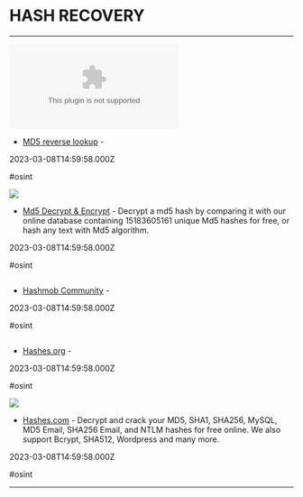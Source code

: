 # HASH RECOVERY

---

![](https://rdl.ink/render/https%3A%2F%2Fmd5.gromweb.com)

- [MD5 reverse lookup](https://md5.gromweb.com) - 

2023-03-08T14:59:58.000Z

#osint

![](https://rdl.ink/render/https%3A%2F%2Fmd5decrypt.net%2Fen)

- [Md5 Decrypt & Encrypt](https://md5decrypt.net/en) - Decrypt a md5 hash by comparing it with our online database containing 15183605161 unique Md5 hashes for free, or hash any text with Md5 algorithm.

2023-03-08T14:59:58.000Z

#osint

![]()

- [Hashmob Community](https://hashmob.net/search) - 

2023-03-08T14:59:58.000Z

#osint

![]()

- [Hashes.org](https://hashes.org/search.php) - 

2023-03-08T14:59:58.000Z

#osint

![](https://rdl.ink/render/https%3A%2F%2Fhashes.com%2Fen%2Fdecrypt%2Fhash)

- [Hashes.com](https://hashes.com/en/decrypt/hash) - Decrypt and crack your MD5, SHA1, SHA256, MySQL, MD5 Email, SHA256 Email, and NTLM hashes for free online. We also support Bcrypt, SHA512, Wordpress and many more.

2023-03-08T14:59:58.000Z

#osint

---

